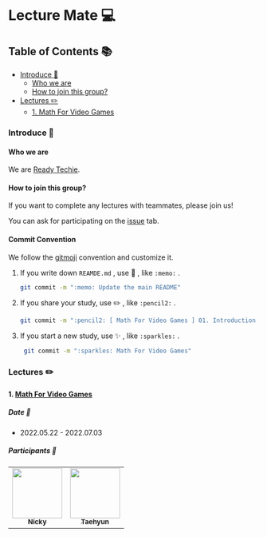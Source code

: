 # Lecture Mate :computer:

## Table of Contents :books:

- [Introduce :tada:](#introduce-tada)
  - [Who we are](#who-we-are)
  - [How to join this group?](#how-to-join-this-group)
- [Lectures :pencil2:](#lectures-pencil2)
  - [1. Math For Video Games](#1-math-for-video-games01mathforvideogamesreadmemd)

### Introduce :tada:

#### Who we are

We are [Ready Techie](https://github.com/ready-techie).

#### How to join this group?

If you want to complete any lectures with teammates, please join us!

You can ask for participating on the [issue](https://github.com/ready-techie/lecture-mate/issues) tab.

#### Commit Convention

We follow the [gitmoji](https://gitmoji.dev/) convention and customize it.

1. If you write down `REAMDE.md` , use :memo: , like `:memo:` .

   ```bash
   git commit -m ":memo: Update the main README"
   ```

2. If you share your study, use :pencil2: , like `:pencil2:` .

   ```bash
   git commit -m ":pencil2: [ Math For Video Games ] 01. Introduction & Arithmetic"
   ```

3. If you start a new study, use :sparkles: , like `:sparkles:` .

   ```bash
    git commit -m ":sparkles: Math For Video Games"
   ```

### Lectures :pencil2:

#### 1. [Math For Video Games](./01_Math_For_Video_Games/README.md)

##### Date :calendar:

- 2022.05.22 - 2022.07.03

##### Participants :raised_hands:

<table>
<tr>
    <td align="center"><a href="https://github.com/wooooooood"><img src="https://avatars.githubusercontent.com/u/40855076?v=4" width="100px;" alt=""/><br /><sub><b>Nicky</b></sub></a></td>
    <td align="center"><a href="https://weekwith.me"><img src="https://avatars.githubusercontent.com/u/63915557?v=4" width="100px;" alt=""/><br /><sub><b>Taehyun</b></sub></a></td>
  </tr>
</table>
